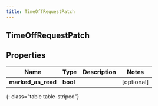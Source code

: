 ```yaml
---
title: TimeOffRequestPatch
---
```

## TimeOffRequestPatch

## Properties

|Name | Type | Description | Notes|
|------------ | ------------- | ------------- | -------------|
| **marked_as_read** | **bool** |  | [optional] |
{: class="table table-striped"}


